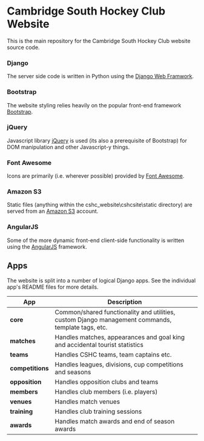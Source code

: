 # Cambridge South Hockey Club Website

This is the main repository for the Cambridge South Hockey Club website source code.

### Django
The server side code is  written in Python using the [Django Web Framwork](https://www.djangoproject.com/).

### Bootstrap
The website styling relies heavily on the popular front-end framework [Bootstrap](http://getbootstrap.com/2.3.2/).

### jQuery
Javascript library [jQuery](http://jquery.com/) is used (its also a prerequisite of Bootstrap) for DOM manipulation and other Javascript-y things.

### Font Awesome
Icons are primarily (i.e. wherever possible) provided by [Font Awesome](http://fortawesome.github.io/Font-Awesome/3.2.1/).

### Amazon S3
Static files (anything within the cshc_website\cshcsite\static directory) are served from an [Amazon S3](http://aws.amazon.com/s3/) account.

### AngularJS
Some of the more dynamic front-end client-side functionality is written using the [AngularJS](https://angularjs.org) framework.

## Apps

The website is split into a number of logical Django apps. See the individual app's README files for more details.

|App                |Description                                                                 |
|-------------------|----------------------------------------------------------------------------|
|**core**           |Common/shared functionality and utilities, custom Django management commands, template tags, etc.|
|**matches**        |Handles matches, appearances and goal king and accidental tourist statistics|
|**teams**          |Handles CSHC teams, team captains etc.|
|**competitions**   |Handles leagues, divisions, cup competitions and seasons|
|**opposition**     |Handles opposition clubs and teams|
|**members**        |Handles club members (i.e. players)|
|**venues**         |Handles match venues|
|**training**       |Handles club training sessions|
|**awards**         |Handles match awards and end of season awards|